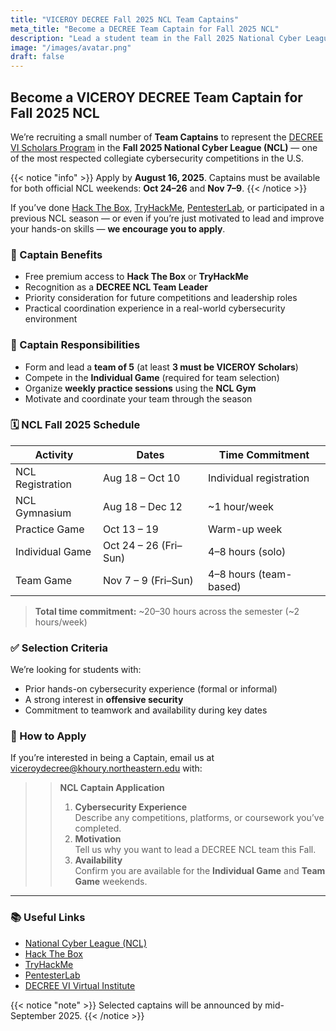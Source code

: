 ```yaml
---
title: "VICEROY DECREE Fall 2025 NCL Team Captains"
meta_title: "Become a DECREE Team Captain for Fall 2025 NCL"
description: "Lead a student team in the Fall 2025 National Cyber League and gain real-world cybersecurity leadership experience."
image: "/images/avatar.png"
draft: false
---
```


## Become a VICEROY DECREE Team Captain for Fall 2025 NCL

We’re recruiting a small number of **Team Captains** to represent the [DECREE VI Scholars Program](https://viceroydecree.org) in the **Fall 2025 National Cyber League (NCL)** — one of the most respected collegiate cybersecurity competitions in the U.S.

{{< notice "info" >}}
Apply by **August 16, 2025**. Captains must be available for both official NCL weekends: **Oct 24–26** and **Nov 7–9**.
{{< /notice >}}

If you’ve done [Hack The Box](https://www.hackthebox.com/), [TryHackMe](https://tryhackme.com/), [PentesterLab](https://pentesterlab.com/), or participated in a previous NCL season — or even if you’re just motivated to lead and improve your hands-on skills — **we encourage you to apply**.

### 🚀 Captain Benefits
- Free premium access to **Hack The Box** or **TryHackMe**
- Recognition as a **DECREE NCL Team Leader**
- Priority consideration for future competitions and leadership roles
- Practical coordination experience in a real-world cybersecurity environment

### 🔐 Captain Responsibilities
- Form and lead a **team of 5** (at least **3 must be VICEROY Scholars**)
- Compete in the **Individual Game** (required for team selection)
- Organize **weekly practice sessions** using the **NCL Gym**
- Motivate and coordinate your team through the season

### 🗓️ NCL Fall 2025 Schedule

| Activity               | Dates                      | Time Commitment           |
|------------------------|----------------------------|---------------------------|
| NCL Registration       | Aug 18 – Oct 10            | Individual registration   |
| NCL Gymnasium          | Aug 18 – Dec 12            | ~1 hour/week              |
| Practice Game          | Oct 13 – 19                | Warm-up week              |
| Individual Game        | Oct 24 – 26 (Fri–Sun)      | 4–8 hours (solo)          |
| Team Game              | Nov 7 – 9 (Fri–Sun)        | 4–8 hours (team-based)    |

> **Total time commitment:** ~20–30 hours across the semester (~2 hours/week)

### ✅ Selection Criteria
We’re looking for students with:
- Prior hands-on cybersecurity experience (formal or informal)
- A strong interest in **offensive security**
- Commitment to teamwork and availability during key dates

### 📩 How to Apply
If you’re interested in being a Captain, email us at  
[viceroydecree@khoury.northeastern.edu](mailto:viceroydecree@khoury.northeastern.edu) with:

>> **NCL Captain Application**  
>> 1. **Cybersecurity Experience**  
>>    Describe any competitions, platforms, or coursework you’ve completed.  
>> 2. **Motivation**  
>>    Tell us why you want to lead a DECREE NCL team this Fall.  
>> 3. **Availability**  
>>    Confirm you are available for the **Individual Game** and **Team Game** weekends.

---

### 📚 Useful Links
- [National Cyber League (NCL)](https://nationalcyberleague.org)
- [Hack The Box](https://www.hackthebox.com/)
- [TryHackMe](https://tryhackme.com/)
- [PentesterLab](https://pentesterlab.com/)
- [DECREE VI Virtual Institute](https://viceroydecree.org)

{{< notice "note" >}}
Selected captains will be announced by mid-September 2025.
{{< /notice >}}

